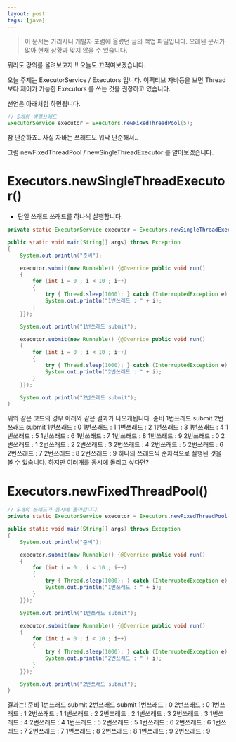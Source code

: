 ```yaml
---
layout: post
tags: [java]
---
```


> 이 문서는 가리사니 개발자 포럼에 올렸던 글의 백업 파일입니다.
오래된 문서가 많아 현재 상황과 맞지 않을 수 있습니다.


뭐라도 강의를 올려보고자 !! 오늘도 끄적여보겠습니다.

오늘 주제는 ExecutorService / Executors 입니다.
이펙티브 자바등을 보면 Thread 보다 제어가 가능한 Executors 를 쓰는 것을 권장하고 있습니다.

선언은 아래처럼 하면됩니다.
``` java
// 5개의 병렬쓰래드
ExecutorService executor = Executors.newFixedThreadPool(5);
```
참 단순하죠.. 사실 자바는 쓰래드도 워낙 단순해서..

그럼 newFixedThreadPool / newSingleThreadExecutor 를 알아보겠습니다.


# Executors.newSingleThreadExecutor()
- 단일 쓰래드 쓰래드를 하나씩 실행합니다.
``` java
private static ExecutorService executor = Executors.newSingleThreadExecutor();

public static void main(String[] args) throws Exception
{
	System.out.println("준비");

	executor.submit(new Runnable() {@Override public void run()
	{
		for (int i = 0 ; i < 10 ; i++)
		{
			try { Thread.sleep(1000); } catch (InterruptedException e) { e.printStackTrace(); }
			System.out.println("1번쓰래드 : " + i);
		}
	}});

	System.out.println("1번쓰래드 submit");

	executor.submit(new Runnable() {@Override public void run()
	{
		for (int i = 0 ; i < 10 ; i++)
		{
			try { Thread.sleep(1000); } catch (InterruptedException e) { e.printStackTrace(); }
			System.out.println("2번쓰래드 : " + i);
		}
	}});

	System.out.println("2번쓰래드 submit");
}
```
위와 같은 코드의 경우 아래와 같은 결과가 나오게됩니다.
준비
1번쓰래드 submit
2번쓰래드 submit
1번쓰래드 : 0
1번쓰래드 : 1
1번쓰래드 : 2
1번쓰래드 : 3
1번쓰래드 : 4
1번쓰래드 : 5
1번쓰래드 : 6
1번쓰래드 : 7
1번쓰래드 : 8
1번쓰래드 : 9
2번쓰래드 : 0
2번쓰래드 : 1
2번쓰래드 : 2
2번쓰래드 : 3
2번쓰래드 : 4
2번쓰래드 : 5
2번쓰래드 : 6
2번쓰래드 : 7
2번쓰래드 : 8
2번쓰래드 : 9
하나의 쓰래드씩 순차적으로 실행된 것을 볼 수 있습니다.
하지만 여러개를 동시에 돌리고 싶다면?


# Executors.newFixedThreadPool()
``` java
// 5개의 쓰래드가 동시에 돌아갑니다.
private static ExecutorService executor = Executors.newFixedThreadPool(5);

public static void main(String[] args) throws Exception
{
	System.out.println("준비");

	executor.submit(new Runnable() {@Override public void run()
	{
		for (int i = 0 ; i < 10 ; i++)
		{
			try { Thread.sleep(1000); } catch (InterruptedException e) { e.printStackTrace(); }
			System.out.println("1번쓰래드 : " + i);
		}
	}});

	System.out.println("1번쓰래드 submit");

	executor.submit(new Runnable() {@Override public void run()
	{
		for (int i = 0 ; i < 10 ; i++)
		{
			try { Thread.sleep(1000); } catch (InterruptedException e) { e.printStackTrace(); }
			System.out.println("2번쓰래드 : " + i);
		}
	}});

	System.out.println("2번쓰래드 submit");
}
```
결과는!
준비
1번쓰래드 submit
2번쓰래드 submit
1번쓰래드 : 0
2번쓰래드 : 0
1번쓰래드 : 1
2번쓰래드 : 1
1번쓰래드 : 2
2번쓰래드 : 2
1번쓰래드 : 3
2번쓰래드 : 3
1번쓰래드 : 4
2번쓰래드 : 4
1번쓰래드 : 5
2번쓰래드 : 5
1번쓰래드 : 6
2번쓰래드 : 6
1번쓰래드 : 7
2번쓰래드 : 7
1번쓰래드 : 8
2번쓰래드 : 8
1번쓰래드 : 9
2번쓰래드 : 9